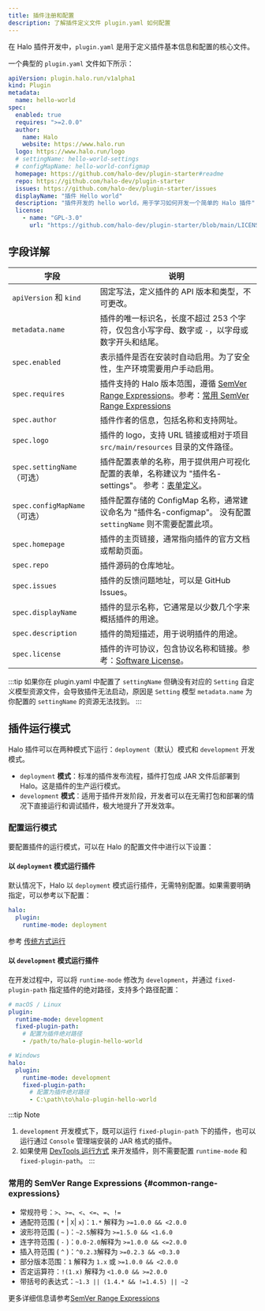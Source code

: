 ```yaml
---
title: 插件注册和配置
description: 了解插件定义文件 plugin.yaml 如何配置
---
```


在 Halo 插件开发中，`plugin.yaml` 是用于定义插件基本信息和配置的核心文件。

一个典型的 `plugin.yaml` 文件如下所示：

```yaml
apiVersion: plugin.halo.run/v1alpha1
kind: Plugin
metadata:
  name: hello-world
spec:
  enabled: true
  requires: ">=2.0.0"
  author:
    name: Halo
    website: https://www.halo.run
  logo: https://www.halo.run/logo
  # settingName: hello-world-settings
  # configMapName: hello-world-configmap
  homepage: https://github.com/halo-dev/plugin-starter#readme
  repo: https://github.com/halo-dev/plugin-starter
  issues: https://github.com/halo-dev/plugin-starter/issues
  displayName: "插件 Hello world"
  description: "插件开发的 hello world，用于学习如何开发一个简单的 Halo 插件"
  license:
    - name: "GPL-3.0"
      url: "https://github.com/halo-dev/plugin-starter/blob/main/LICENSE"
```

## 字段详解

| 字段                         | 说明                                                                                                                                                                            |
| ---------------------------- | ------------------------------------------------------------------------------------------------------------------------------------------------------------------------------- |
| `apiVersion` 和 `kind`       | 固定写法，定义插件的 API 版本和类型，不可更改。                                                                                                                                 |
| `metadata.name`              | 插件的唯一标识名，长度不超过 253 个字符，仅包含小写字母、数字或 `-`，以字母或数字开头和结尾。                                                                                   |
| `spec.enabled`               | 表示插件是否在安装时自动启用。为了安全性，生产环境需要用户手动启用。                                                                                                            |
| `spec.requires`              | 插件支持的 Halo 版本范围，遵循 [SemVer Range Expressions](https://github.com/zafarkhaja/jsemver#range-expressions)。参考：[常用 SemVer Range Expressions](#common-range-expressions) |
| `spec.author`                | 插件作者的信息，包括名称和支持网址。                                                                                                                                            |
| `spec.logo`                  | 插件的 logo，支持 URL 链接或相对于项目 `src/main/resources` 目录的文件路径。                                                                                                    |
| `spec.settingName`（可选）   | 插件配置表单的名称，用于提供用户可视化配置的表单，名称建议为 "插件名-settings"。 参考：[表单定义](../../form-schema.md)。                                                       |
| `spec.configMapName`（可选） | 插件配置存储的 ConfigMap 名称，通常建议命名为 "插件名-configmap"。 没有配置 `settingName` 则不需要配置此项。                                                                    |
| `spec.homepage`              | 插件的主页链接，通常指向插件的官方文档或帮助页面。                                                                                                                              |
| `spec.repo`                  | 插件源码的仓库地址。                                                                                                                                                            |
| `spec.issues`                | 插件的反馈问题地址，可以是 GitHub Issues。                                                                                                                                      |
| `spec.displayName`           | 插件的显示名称，它通常是以少数几个字来概括插件的用途。                                                                                                                          |
| `spec.description`           | 插件的简短描述，用于说明插件的用途。                                                                                                                                            |
| `spec.license`               | 插件的许可协议，包含协议名称和链接。参考：[Software License](https://en.wikipedia.org/wiki/Software_license)。                                                                  |

:::tip
如果你在 plugin.yaml 中配置了 `settingName` 但确没有对应的 `Setting` 自定义模型资源文件，会导致插件无法启动，原因是 `Setting` 模型 `metadata.name` 为你配置的 `settingName` 的资源无法找到。
:::

## 插件运行模式

Halo 插件可以在两种模式下运行：`deployment`（默认）模式和 `development` 开发模式。

- `deployment` **模式**：标准的插件发布流程，插件打包成 JAR 文件后部署到 Halo。这是插件的生产运行模式。
- `development` **模式**：适用于插件开发阶段，开发者可以在无需打包和部署的情况下直接运行和调试插件，极大地提升了开发效率。

### 配置运行模式

要配置插件的运行模式，可以在 Halo 的配置文件中进行以下设置：

#### 以 `deployment` 模式运行插件

默认情况下，Halo 以 `deployment` 模式运行插件，无需特别配置。如果需要明确指定，可以参考以下配置：

```yaml
halo:
  plugin:
    runtime-mode: deployment
```

参考 [传统方式运行](../hello-world.md#run-with-traditional-way)

#### 以 `development` 模式运行插件

在开发过程中，可以将 `runtime-mode` 修改为 `development`，并通过 `fixed-plugin-path` 指定插件的绝对路径，支持多个路径配置：

```yaml
# macOS / Linux
plugin:
  runtime-mode: development
  fixed-plugin-path:
    # 配置为插件绝对路径
    - /path/to/halo-plugin-hello-world

# Windows
halo:
  plugin:
    runtime-mode: development
    fixed-plugin-path:
      # 配置为插件绝对路径
      - C:\path\to\halo-plugin-hello-world
```

:::tip Note

1. `development` 开发模式下，既可以运行 `fixed-plugin-path` 下的插件，也可以运行通过 `Console` 管理端安装的 JAR 格式的插件。
2. 如果使用 [DevTools 运行方式](../hello-world.md#run-with-devtools) 来开发插件，则不需要配置 `runtime-mode` 和 `fixed-plugin-path`。
:::

### 常用的 SemVer Range Expressions {#common-range-expressions}

- 常规符号：`>`、`>=`、`<`、`<=`、`=`、`!=`
- 通配符范围 ( `*` | `X`| `x`)：`1.*` 解释为 `>=1.0.0 && <2.0.0`
- 波形符范围 ( `~` )：`~2.5`解释为 `>=1.5.0 && <1.6.0`
- 连字符范围 ( `-` )：`0.0-2.0`解释为 `>=1.0.0 && <=2.0.0`
- 插入符范围 ( `^` )：`^0.2.3`解释为 `>=0.2.3 && <0.3.0`
- 部分版本范围：`1` 解释为 `1.x` 或 `>=1.0.0 && <2.0.0`
- 否定运算符：`!(1.x)` 解释为 `<1.0.0 && >=2.0.0`
- 带括号的表达式：`~1.3 || (1.4.* && !=1.4.5) || ~2`

更多详细信息请参考[SemVer Range Expressions](https://github.com/zafarkhaja/jsemver#range-expressions)
